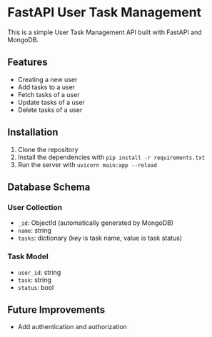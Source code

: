 # FastAPI User Task Management

This is a simple User Task Management API built with FastAPI and MongoDB.

## Features

- Creating a new user
- Add tasks to a user
- Fetch tasks of a user
- Update tasks of a user
- Delete tasks of a user

## Installation

1. Clone the repository
2. Install the dependencies with `pip install -r requirements.txt`
3. Run the server with `uvicorn main:app --reload`

## Database Schema

### User Collection

- `_id`: ObjectId (automatically generated by MongoDB)
- `name`: string
- `tasks`: dictionary (key is task name, value is task status)

### Task Model

- `user_id`: string
- `task`: string
- `status`: bool

## Future Improvements

- Add authentication and authorization